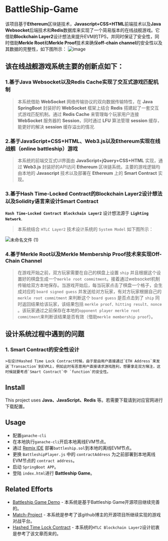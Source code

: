 # BattleShip-Game
  
  该项目基于**Ethereum**区块链技术，**Javascript+CSS+HTML**前端技术以及**Java Websocket**后端技术和**Redis**数据库来实现了一个简易版本的在线战舰游戏。它借助**Blockchain Layer2**设计想法来提升EVM的TPS，并同时保证了安全性，同时借助**Merkle Root**和**Merkle Proof**技术来确保**off-chain channel**的安全性以及其数据的完整性，如下图所示：
  ![image](https://user-images.githubusercontent.com/55738417/122932845-a916bd80-d3a0-11eb-89c0-bef23382d580.png)
  

## 该在线战舰游戏系统主要的创新点如下：
   ### 1.基于Java Websocket以及Redis Cache实现了交互式游戏匹配机制
   >本系统借助 **WebSocket** 网络传输协议的双向数据传输特性，在 **Java SpringBoot** 封装好的 **WebSocket** 框架上结合 **Redis** 搭建起了一套交互式游戏匹配机制。通过 **Redis Cache** 来管理每个玩家用户连接 **WebSocket** 服务器的 **Session**，同时通过 **LFU** 算法管理 **session** 缓存，能更好的解决 **session** 缓存溢出的情况.
   ### 2.基于JavaScript+CSS+HTML、Web3.js以及Ethereum实现在线战舰（online battleship）游戏
   >本系统的前端交互式UI界面由 **JavaScript+jQuery+CSS+HTML** 实现，通过 **Web3.js** 封装好的API访问 **Ethereum** 区块链系统。主要的游戏逻辑均由本地的 **Javascript** 技术以及部署在 **Ethereum** 上的 **Smart Contract** 实现。
   ### 3.基于Hash Time-Locked Contract的Blockchain Layer2设计想法以及Solidity语言来设计Smart Contract
   **`Hash Time-Locked Contract Blockchain Layer2`** 设计想法源于 **`Lighting Network`**. 
   >本系统结合 `HTLC Layer2` 技术设计系统的 `System Model` 如下图所示：
   
   ![未命名文件 (1)](https://user-images.githubusercontent.com/55738417/132353985-abd0d92b-e7f7-4591-ab89-c51fa1f1b758.png)

   ### 4.基于Merkle Root以及Merkle Membership Proof技术来实现Off-Chain Channel
   >在游戏开始之前，双方玩家需要在自己的棋盘上设置 `ship` 并且根据这个设置好的棋盘生成一个`merkle root commitment`。接着通过websocket机制传输给双方本地保存。当游戏开始后，每当玩家点击了棋盘一个格子，会生成对应的 `board signed guess` 并发送给对方玩家，有对方玩家根据自己的 `merkle root commitment` 来判断这个 `board guess` 是否点击到了 `ship` 同时返回结果给该玩家，该结果包括 `merkle proof、hitting result、nonce` 。该玩家通过之前保存在本地的`opponent player merkle root commitment`来判断该结果是否有效（借助`merkle membership proof`）。

## 设计系统过程中遇到的问题
  ### 1. Smart Contract的安全性设计
    >在设计Hashed Time Lock Contract时候，由于是由用户直接通过`ETH Address`来发送`Transaction`到EVM上，例如此时有恶意用户直接请求游戏胜利，想要拿走双方赌注，这时候就要考虑`Smart Contract`中 `function`的安全性。


## Install
This project uses **Java、JavaScript、Redis** 等。若需要下载请到对应官网进行下载配置。

## Usage

- 配置`ganache-cli`
- 在本地执行`ganache-cli`开启本地离线EVM节点。
- 通过 [Remix IDE](https://remix.ethereum.org/) 部署`battleship.sol`到本地的离线EVM节点。
- 更换 `BattleshipPlayer.js` 中的 `contractAddress` 为之前部署到本地离线EVM节点的 `contract address`。
- 启动 `SpringBoot APP`。
- 登陆 `index.html`进行 **Battleship Game**。

## Related Efforts
- [Battleship Game Demo](https://liangyihuai.blog.csdn.net/article/details/116459829) \- 本系统是基于Battleship Game开源项目继续完善的。
- [Match-Project](https://github.com/Yee-Q/match-project) \- 本系统是参考了该github博主的开源项目所继续实现的游戏对战平台。
- [Hashed Time Lock Contract](https://zhuanlan.zhihu.com/p/112228102) \- 本系统的`HTLC Blockchain Layer2`设计初衷是参考了该文章而来的。

